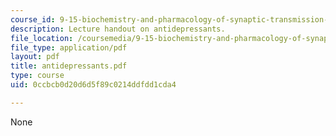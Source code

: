 ```yaml
---
course_id: 9-15-biochemistry-and-pharmacology-of-synaptic-transmission-fall-2007
description: Lecture handout on antidepressants.
file_location: /coursemedia/9-15-biochemistry-and-pharmacology-of-synaptic-transmission-fall-2007/0ccbcb0d20d6d5f89c0214ddfdd1cda4_antidepressants.pdf
file_type: application/pdf
layout: pdf
title: antidepressants.pdf
type: course
uid: 0ccbcb0d20d6d5f89c0214ddfdd1cda4

---
```

None